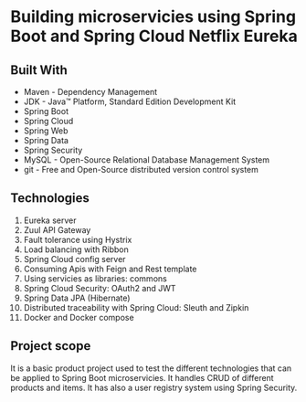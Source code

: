 Building microservicies using Spring Boot and Spring Cloud Netflix Eureka
========================================================================================================================

Built With
------------------------------------------------------------------------------------------------------------------------

* Maven - Dependency Management
* JDK - Java™ Platform, Standard Edition Development Kit
* Spring Boot
* Spring Cloud
* Spring Web
* Spring Data
* Spring Security
* MySQL - Open-Source Relational Database Management System
* git - Free and Open-Source distributed version control system

Technologies
------------------------------------------------------------------------------------------------------------------------
1. Eureka server
2. Zuul API Gateway
3. Fault tolerance using Hystrix
4. Load balancing with Ribbon
5. Spring Cloud config server
6. Consuming Apis with Feign and Rest template
7. Using servicies as libraries: commons
8. Spring Cloud Security: OAuth2 and JWT
9. Spring Data JPA (Hibernate)
10. Distributed traceability with Spring Cloud: Sleuth and Zipkin
11. Docker and Docker compose

Project scope
------------------------------------------------------------------------------------------------------------------------
It is a basic product project used to test the different technologies that can be applied to Spring Boot microservicies. 
It handles CRUD of different products and items. It has also a user registry system using Spring Security.